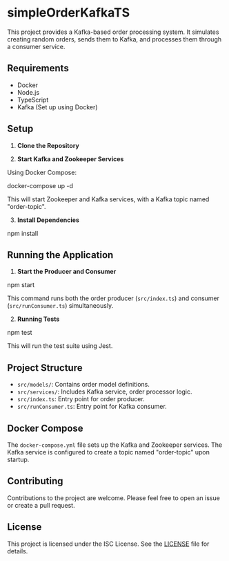 # simpleOrderKafkaTS

This project provides a Kafka-based order processing system. It simulates creating random orders, sends them to Kafka, and processes them through a consumer service.

## Requirements

- Docker
- Node.js
- TypeScript
- Kafka (Set up using Docker)

## Setup

1. **Clone the Repository**

2. **Start Kafka and Zookeeper Services**

Using Docker Compose:

docker-compose up -d

This will start Zookeeper and Kafka services, with a Kafka topic named "order-topic".

3. **Install Dependencies**

npm install

## Running the Application

1. **Start the Producer and Consumer**

npm start

This command runs both the order producer (`src/index.ts`) and consumer (`src/runConsumer.ts`) simultaneously.

2. **Running Tests**

npm test

This will run the test suite using Jest.

## Project Structure

- `src/models/`: Contains order model definitions.
- `src/services/`: Includes Kafka service, order processor logic.
- `src/index.ts`: Entry point for order producer.
- `src/runConsumer.ts`: Entry point for Kafka consumer.

## Docker Compose

The `docker-compose.yml` file sets up the Kafka and Zookeeper services. The Kafka service is configured to create a topic named "order-topic" upon startup.

## Contributing

Contributions to the project are welcome. Please feel free to open an issue or create a pull request.

## License

This project is licensed under the ISC License. See the [LICENSE](LICENSE) file for details.
